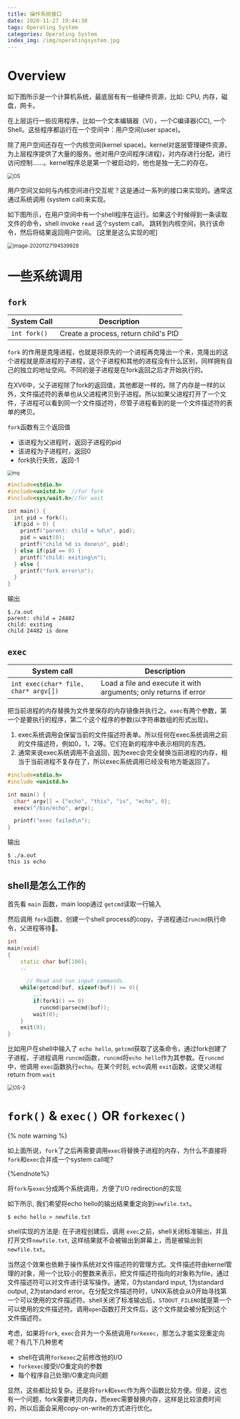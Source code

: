 ```yaml
---
title: 操作系统接口
date: 2020-11-27 19:44:30
tags: Operating System
categories: Operating System
index_img: /img/operatingsystem.jpg
---
```


# Overview

如下图所示是一个计算机系统，最底层有有一些硬件资源，比如: CPU, 内存，磁盘，网卡。

在上层运行一些应用程序，比如一个文本编辑器（VI），一个C编译器(CC), 一个Shell。这些程序都运行在一个空间中：用户空间(user space)。

除了用户空间还存在一个内核空间(kernel space)。kernel对底层管理硬件资源，为上层程序提供了大量的服务。他对用户空间程序(进程)，对内存进行分配，进行访问控制......。kernel程序总是第一个被启动的，他也是独一无二的存在。



<img src="OS.jpg" alt="OS" style="zoom:80%;" />

用户空间又如何与内核空间进行交互呢？这是通过一系列的接口来实现的。通常这通过系统调用 (system call)来实现。

如下图所示，在用户空间中有一个shell程序在运行。如果这个时候得到一条读取文件的命令，shell invoke `read` 这个system call， 跳转到内核空间，执行该命令，然后将结果返回用户空间。 [这里是这么实现的呢]

<img src="image-20201127194539928.png" alt="image-20201127194539928" style="zoom:80%;" />



# 一些系统调用

## `fork`

| System Call  | Description                          |
| ------------ | ------------------------------------ |
| `int fork()` | Create a process, return child's PID |

`fork` 的作用是克隆进程，也就是将原先的一个进程再克隆出一个来，克隆出的这个进程就是原进程的子进程，这个子进程和其他的进程没有什么区别，同样拥有自己的独立的地址空间。不同的是子进程是在fork返回之后才开始执行的。

在XV6中，父子进程除了fork的返回值，其他都是一样的。除了内存是一样的以外，文件描述符的表单也从父进程拷贝到子进程。所以如果父进程打开了一个文件，子进程可以看到同一个文件描述符，尽管子进程看到的是一个文件描述符的表单的拷贝。

`fork`函数有三个返回值

* 该进程为父进程时，返回子进程的pid
*  该进程为子进程时，返回0
*  fork执行失败，返回-1

<img src="v2-c5c3ba7e5e1f3eb0127683faef9cce32_720w.png" alt="img" style="zoom:67%;" />

```cpp
#include<stdio.h>
#include<unistd.h> 	//for fork
#include<sys/wait.h>//for wait

int main() {
  int pid = fork();
  if(pid > 0) {
    printf("parent: child = %d\n", pid);
    pid = wait(0);
    printf("child %d is done\n", pid);
  } else if(pid == 0) {
    printf("child: exiting\n");
  } else {
    printf("fork error\n");
  }
}
```

输出

```shell
$./a.out
parent: child = 24482
child: exiting
child 24482 is done
```



## `exec`

| System call                          | Description                                                  |
| ------------------------------------ | ------------------------------------------------------------ |
| `int exec(char* file, char* argv[])` | Load a file and execute it with arguments; only returns if error |



把当前进程的内存替换为文件里保存的内存镜像并执行之。`exec`有两个参数，第一个是要执行的程序，第二个这个程序的参数(以字符串数组的形式出现)。

1. exec系统调用会保留当前的文件描述符表单。所以任何在exec系统调用之前的文件描述符，例如0，1，2等。它们在新的程序中表示相同的东西。
2. 通常来说exec系统调用不会返回，因为exec会完全替换当前进程的内存，相当于当前进程不复存在了，所以exec系统调用已经没有地方能返回了。

```cpp
#include<stdio.h>
#include <unistd.h>

int main() {
  char* argv[] = {"echo", "this", "is", "echo", 0};
  execv("/bin/echo", argv);

  printf("exec failed\n");
}
```

输出

```shell
$ ./a.out  
this is echo
```



## shell是怎么工作的

首先看 `main` 函数，main loop通过 `getcmd`读取一行输入

然后调用 `fork`函数，创建一个shell process的copy。子进程通过`runcmd`执行命令，父进程等待。

```cpp
int
main(void)
{
  	static char buf[100];
	..

      // Read and run input commands.
    while(getcmd(buf, sizeof(buf)) >= 0){
    	...
        if(fork1() == 0)
          runcmd(parsecmd(buf));
        wait(0);
    }
    exit(0);
}
```



比如用户在shell中输入了 `echo hello`, `getcmd`获取了这条命令，通过fork创建了子进程，子进程调用 `runcmd`函数，`runcmd`将`echo hello`作为其参数。在`runcmd`中，他调用 `exec`函数执行`echo`。在某个时刻, `echo`调用 `exit`函数，这使父进程return from `wait`

<img src="OS-2.png" alt="OS-2" style="zoom:80%;" />

# `fork()` & `exec()` OR `forkexec()`

{% note warning %}

如上面所说，`fork`了之后再需要调用`exec`将替换子进程的内存，为什么不直接将`fork`和`exec`合并成一个system call呢?

{%endnote%}

将`fork`与`exec`分成两个系统调用，方便了I/O redirection的实现

如下所示, 我们希望将echo hello的输出结果重定向到`newfile.txt`。

```shell
$ echo hello > newfile.txt
```

shell实现的方法是: 在子进程创建后，调用 `exec`之前，shell关闭标准输出，并且打开文件`newfile.txt`, 这样结果就不会被输出到屏幕上，而是被输出到`newfile.txt`。

当然这个效果也依赖于操作系统对文件描述符的管理方式。文件描述符由kernel管理的对象，用一个比较小的整数来表示，把文件描述符指向的对象称为file，通过文件描述符可以对文件进行读写操作。通常，0为standard input, 1为standard output, 2为standard error。在分配文件描述符时，UNIX系统会从0开始寻找第一个可以使用的文件描述符。shell关闭了标准输出后，`STDOUT_FILENO`就是第一个可以使用的文件描述符。调用`open`函数打开文件后，这个文件就会被分配到这个文件描述符。

考虑，如果将`fork`, `exec`合并为一个系统调用`forkexec`，那怎么才能实现重定向呢？有几下几种思考

* shell在调用`forkexec`之前修改他的I/O
* `forkexec`接受I/O重定向的参数
* 每个程序自己处理I/O重定向问题

显然，这些都比较复杂。还是将`fork`和`exec`作为两个函数比较方便。但是，这也有一个问题，fork需要拷贝内存，而exec需要替换内存，这样是比较浪费时间的，所以后面会采用copy-on-write的方式进行优化。
